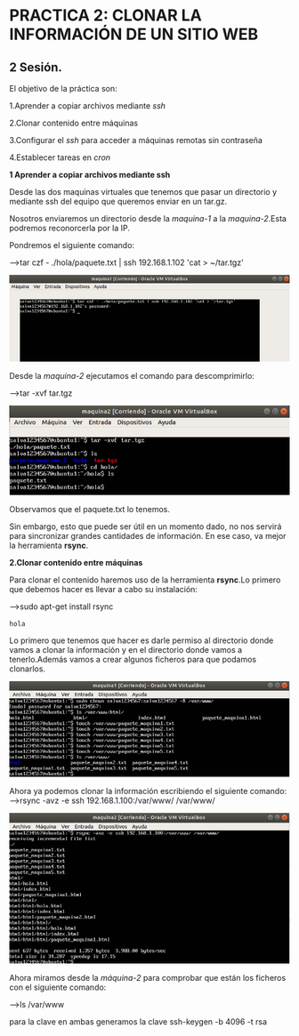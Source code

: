 
# PRACTICA 2: CLONAR LA INFORMACIÓN DE UN SITIO WEB
## 2 Sesión.

El objetivo de la práctica son:

1.Aprender a copiar archivos mediante *ssh*

2.Clonar contenido entre máquinas

3.Configurar el *ssh* para acceder a máquinas remotas sin contraseña

4.Establecer tareas en *cron*


**1 Aprender a copiar archivos mediante ssh**

Desde las dos maquinas virtuales que tenemos que pasar un directorio y mediante ssh del equipo que queremos enviar en un tar.gz.

Nosotros enviaremos un directorio desde la *maquina-1* a la *maquina-2*.Esta podremos reconorcerla por la IP.

Pondremos el siguiente comando:

-->tar czf - ./hola/paquete.txt | ssh 192.168.1.102 'cat > ~/tar.tgz'

![img](https://github.com/salva12345678/SWAP/blob/master/practica2/foto_1.png)

Desde la *maquina-2* ejecutamos el comando para descomprimirlo:

-->tar -xvf tar.tgz

![img](https://github.com/salva12345678/SWAP/blob/master/practica2/foto_2.png)

Observamos que el paquete.txt lo tenemos.

Sin embargo, esto que puede ser útil en un momento dado, no nos servirá para sincronizar grandes cantidades de información. En ese caso, va mejor la herramienta **rsync**.

**2.Clonar contenido entre máquinas**

Para clonar el contenido haremos uso de la herramienta **rsync**.Lo primero que debemos hacer es llevar a cabo su instalación:

-->sudo apt-get install rsync
~~~
hola
~~~

Lo primero que tenemos que hacer es darle permiso al directorio donde vamos a clonar la información y en el directorio donde vamos a tenerlo.Además vamos a crear algunos ficheros para que podamos clonarlos.

![img](https://github.com/salva12345678/SWAP/blob/master/practica2/foto_3.png)

Ahora ya podemos clonar la información escribiendo el siguiente comando:
-->rsync -avz -e ssh 192.168.1.100:/var/www/ /var/www/

![img](https://github.com/salva12345678/SWAP/blob/master/practica2/foto_4.png)

Ahora miramos desde la *máquina-2* para comprobar que están los ficheros con el siguiente comando:

-->ls /var/www


para la clave
en ambas generamos la clave
ssh-keygen -b 4096 -t rsa
